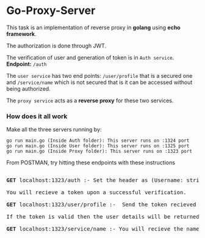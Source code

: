 # Go-Proxy-Server
This task is an implementation of reverse proxy in **golang** using **echo framework**.

The authorization is done through JWT.

The verification of user and generation of token is in `Auth service`. **Endpoint:** `/auth`

The `user service` has two end points: `/user/profile` that is a secured one and `/service/name` which is not secured 
that is it can be accessed without being authorized.

The `proxy service` acts as a **reverse proxy** for these two services.


### How does it all work

Make all the three servers running by:

```
go run main.go (Inside Auth folder): This server runs on :1324 port
go run main.go (Inside User folder): This server runs on :1325 port
go run main.go (Inside Proxy folder): This server runs on :1323 port

```
From POSTMAN, try hitting these endpoints with these instructions

<pre>

<b>GET</b> localhost:1323/auth :- Set the header as (Username: string) where string is the name that has to be verified. 

You will recieve a token upon a successful verification. 

<b>GET</b> localhost:1323/user/profile :-  Send the token recieved above as the bearer token and send the request. 

If the token is valid then the user details will be returned.

<b>GET</b> localhost:1323/service/name :- You will recieve the name of the microservice upon hitting this endpoint.
</pre>
